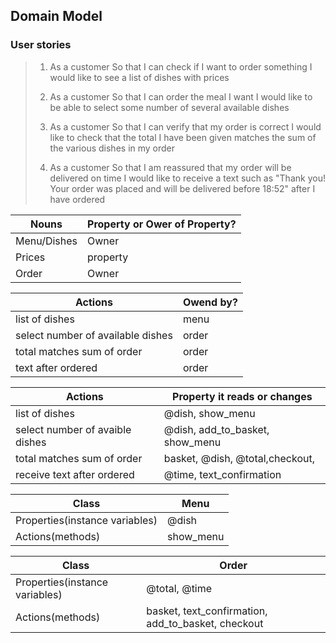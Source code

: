 ## Domain Model

### User stories
> 1. As a customer
So that I can check if I want to order something
I would like to see a list of dishes with prices
>
> 2. As a customer
So that I can order the meal I want
I would like to be able to select some number of several available dishes
>
> 3. As a customer
So that I can verify that my order is correct
I would like to check that the total I have been given matches the sum of the various dishes in my order
>
> 4. As a customer
So that I am reassured that my order will be delivered on time
I would like to receive a text such as "Thank you! Your order was placed and will be delivered before 18:52" after I have ordered
>



| Nouns                        | Property or Ower of Property?  |
| ---------------------------- | ------------------------------ | 
| Menu/Dishes                  | Owner                          | 
| Prices                       | property                       | 
| Order                        | Owner                          | 


| Actions                           | Owend by?      |
| --------------------------------- | -------------- | 
| list of dishes                    | menu           | 
| select number of available dishes | order          | 
| total matches sum of order        | order          | 
| text after ordered                | order          | 


| Actions                           | Property it reads or changes    |
| --------------------------------- | --------------------------------| 
| list of dishes                    | @dish, show_menu                | 
| select number of avaible dishes   | @dish, add_to_basket, show_menu | 
| total matches sum of order        | basket, @dish, @total,checkout, | 
| receive text after ordered        | @time, text_confirmation        |


| Class                         | Menu      | 
| ------------------------------| --------- | 
| Properties(instance variables)| @dish     | 
| Actions(methods)              | show_menu | 

 
| Class                             | Order                                              | 
| --------------------------------- | ---------------------------------------            |
| Properties(instance variables)    | @total, @time                                      | 
| Actions(methods)                  | basket, text_confirmation, add_to_basket, checkout | 
